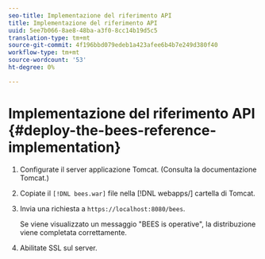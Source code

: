 ```yaml
---
seo-title: Implementazione del riferimento API
title: Implementazione del riferimento API
uuid: 5ee7b066-8ae8-48ba-a3f0-8cc14b19d5c5
translation-type: tm+mt
source-git-commit: 4f196bbd079edeb1a423afee6b4b7e249d380f40
workflow-type: tm+mt
source-wordcount: '53'
ht-degree: 0%

---
```



# Implementazione del riferimento API {#deploy-the-bees-reference-implementation}

1. Configurate il server applicazione Tomcat. (Consulta la documentazione Tomcat.)
1. Copiate il `[!DNL bees.war]` file nella [!DNL webapps/] cartella di Tomcat.
1. Invia una richiesta a `https://localhost:8080/bees`.

   Se viene visualizzato un messaggio &quot;BEES is operative&quot;, la distribuzione viene completata correttamente.
1. Abilitate SSL sul server.
